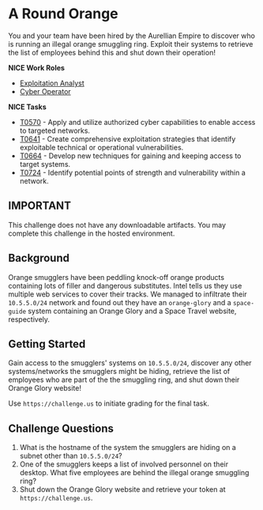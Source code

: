 # A Round Orange

You and your team have been hired by the Aurellian Empire to discover who is running an illegal orange smuggling ring. Exploit their systems to retrieve the list of employees behind this and shut down their operation! 

**NICE Work Roles** 

- [Exploitation Analyst](https://niccs.cisa.gov/workforce-development/nice-framework)
- [Cyber Operator](https://niccs.cisa.gov/workforce-development/nice-framework)

**NICE Tasks**

- [T0570](https://niccs.cisa.gov/workforce-development/nice-framework) - Apply and utilize authorized cyber capabilities to enable access to targeted networks.
- [T0641](https://niccs.cisa.gov/workforce-development/nice-framework) - Create comprehensive exploitation strategies that identify exploitable technical or operational vulnerabilities.
- [T0664](https://niccs.cisa.gov/workforce-development/nice-framework) - Develop new techniques for gaining and keeping access to target systems.
- [T0724](https://niccs.cisa.gov/workforce-development/nice-framework) - Identify potential points of strength and vulnerability within a network.

## IMPORTANT

This challenge does not have any downloadable artifacts. You may complete this challenge in the hosted environment.

## Background

Orange smugglers have been peddling knock-off orange products containing lots of filler and dangerous substitutes. Intel tells us they use multiple web services to cover their tracks. We managed to infiltrate their `10.5.5.0/24` network and found out they have an `orange-glory` and a `space-guide` system containing an Orange Glory and a Space Travel website, respectively. 


## Getting Started

Gain access to the smugglers' systems on `10.5.5.0/24`, discover any other systems/networks the smugglers might be hiding, retrieve the list of employees who are part of the the smuggling ring, and shut down their Orange Glory website!

Use `https://challenge.us` to initiate grading for the final task. 


## Challenge Questions

1. What is the hostname of the system the smugglers are hiding on a subnet other than `10.5.5.0/24`?
2. One of the smugglers keeps a list of involved personnel on their desktop. What five employees are behind the illegal orange smuggling ring?
3. Shut down the Orange Glory website and retrieve your token at `https://challenge.us`.
